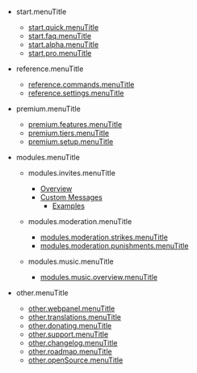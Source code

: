 - start.menuTitle

  - [start.quick.menuTitle](/pl/start.url/start.quick.url.md)
  - [start.faq.menuTitle](/pl/start.url/start.faq.url.md)
  - [start.alpha.menuTitle](/pl/start.url/start.alpha.url.md)
  - [start.pro.menuTitle](/pl/start.url/start.pro.url.md)

- reference.menuTitle

  - [reference.commands.menuTitle](/pl/reference.url/reference.commands.url.md)
  - [reference.settings.menuTitle](/pl/reference.url/reference.settings.url.md)

- premium.menuTitle

  - [premium.features.menuTitle](/pl/premium.url/premium.features.url.md)
  - [premium.tiers.menuTitle](/pl/premium.url/premium.tiers.url.md)
  - [premium.setup.menuTitle](/pl/premium.url/premium.setup.url.md)

- modules.menuTitle

  - modules.invites.menuTitle

    - [Overview](/pl/modules.url/modules.invites.url/commands.md)
    - [Custom Messages](/pl/modules.url/modules.invites.url/custom-messages.md)
      - [Examples](/pl/modules.url/modules.invites.url/examples.md)

  - modules.moderation.menuTitle

    - [modules.moderation.strikes.menuTitle](/pl/modules.url/modules.moderation.url/modules.moderation.strikes.url.md)
    - [modules.moderation.punishments.menuTitle](/pl/modules.url/modules.moderation.url/modules.moderation.punishments.url.md)

  - modules.music.menuTitle

    - [modules.music.overview.menuTitle](/pl/modules.url/modules.music.url/modules.music.overview.url.md)

- other.menuTitle

  - [other.webpanel.menuTitle](/pl/other.url/other.webpanel.url.md)
  - [other.translations.menuTitle](/pl/other.url/other.translations.url.md)
  - [other.donating.menuTitle](/pl/other.url/other.donating.url.md)
  - [other.support.menuTitle](/pl/other.url/other.support.url.md)
  - [other.changelog.menuTitle](/pl/other.url/other.changelog.url.md)
  - [other.roadmap.menuTitle](/pl/other.url/other.roadmap.url.md)
  - [other.openSource.menuTitle](/pl/other.url/other.openSource.url.md)
